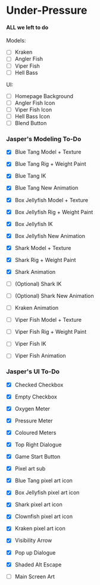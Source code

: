 # Under-Pressure

#### ALL we left to do
Models:
- [ ] Kraken
- [ ] Angler Fish
- [ ] Viper Fish
- [ ] Hell Bass

UI:
- [ ] Homepage Background
- [ ] Angler Fish Icon
- [ ] Viper Fish Icon
- [ ] Hell Bass Icon
- [ ] Blend Button

### Jasper's Modeling To-Do
- [x] Blue Tang Model + Texture
- [x] Blue Tang Rig + Weight Paint
- [x] Blue Tang IK
- [x] Blue Tang New Animation
- [x] Box Jellyfish Model + Texture
- [x] Box Jellyfish Rig + Weight Paint
- [x] Box Jellyfish IK
- [x] Box Jellyfish New Animation
- [x] Shark Model + Texture
- [x] Shark Rig + Weight Paint
- [x] Shark Animation
- [ ] (Optional) Shark IK
- [ ] (Optional) Shark New Animation
- [ ] Kraken Animation
- [ ] Viper Fish Model + Texture
- [ ] Viper Fish Rig + Weight Paint
- [ ] Viper Fish IK
- [ ] Viper Fish Animation


### Jasper's UI To-Do
- [x] Checked Checkbox
- [x] Empty Checkbox
- [x] Oxygen Meter
- [x] Pressure Meter
- [x] Coloured Meters
- [x] Top Right Dialogue
- [x] Game Start Button
- [x] Pixel art sub
- [x] Blue Tang pixel art icon
- [x] Box Jellyfish pixel art icon
- [x] Shark pixel art icon
- [x] Clownfish pixel art icon
- [x] Kraken pixel art icon
- [x] Visibility Arrow
- [x] Pop up Dialogue
- [x] Shaded Alt Escape
- [ ] Main Screen Art

